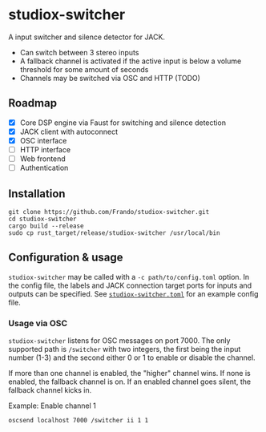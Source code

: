 # studiox-switcher

A input switcher and silence detector for JACK.

* Can switch between 3 stereo inputs
* A fallback channel is activated if the active input is below a volume threshold for some amount of seconds
* Channels may be switched via OSC and HTTP (TODO)

## Roadmap

- [x] Core DSP engine via Faust for switching and silence detection
- [x] JACK client with autoconnect
- [x] OSC interface
- [ ] HTTP interface
- [ ] Web frontend
- [ ] Authentication 

## Installation

```
git clone https://github.com/Frando/studiox-switcher.git
cd studiox-switcher
cargo build --release
sudo cp rust_target/release/studiox-switcher /usr/local/bin
```

## Configuration & usage

`studiox-switcher` may be called with a `-c path/to/config.toml` option. In the config file, the labels and JACK connection target ports for inputs and outputs can be specified. See [`studiox-switcher.toml`](studiox-switcher.toml) for an example config file.

### Usage via OSC

`studiox-switcher` listens for OSC messages on port 7000. The only supported path is `/switcher` with two integers, the first being the input number (1-3) and the second either 0 or 1 to enable or disable the channel.

If more than one channel is enabled, the "higher" channel wins. If none is enabled, the fallback channel is on. If an enabled channel goes silent, the fallback channel kicks in.

Example: Enable channel 1
```
oscsend localhost 7000 /switcher ii 1 1
```
